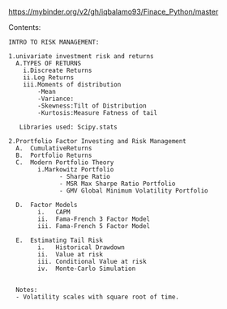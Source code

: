 https://mybinder.org/v2/gh/iqbalamo93/Finace_Python/master


Contents:


    INTRO TO RISK MANAGEMENT:
  
    1.univariate investment risk and returns
      A.TYPES OF RETURNS
        i.Discreate Returns
        ii.Log Returns
        iii.Moments of distribution
            -Mean
            -Variance:
            -Skewness:Tilt of Distribution
            -Kurtosis:Measure Fatness of tail
            
       Libraries used: Scipy.stats 
       
    2.Prortfolio Factor Investing and Risk Management
      A.  CumulativeReturns
      B.  Portfolio Returns
      C.  Modern Portfolio Theory
            i.Markowitz Portfolio
                  - Sharpe Ratio
                  - MSR Max Sharpe Ratio Portfolio
                  - GMV Global Minimum Volatility Portfolio
                  
      D.  Factor Models
            i.   CAPM
            ii.  Fama-French 3 Factor Model
            iii. Fama-French 5 Factor Model 
            
      E.  Estimating Tail Risk
            i.   Historical Drawdown
            ii.  Value at risk
            iii. Conditional Value at risk
            iv.  Monte-Carlo Simulation
            
            
      Notes:
      - Volatility scales with square root of time.

